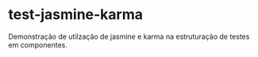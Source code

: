 # test-jasmine-karma
Demonstração de utilzação de jasmine e karma na estruturação de testes em componentes.
